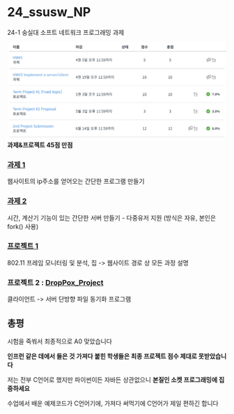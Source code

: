 # 24_ssusw_NP
24-1 숭실대 소프트 네트워크 프로그래밍 과제

![score](https://raw.githubusercontent.com/kitsune03k/24_ssusw_NP/main/hwpjscore.png)\
**과제&프로젝트 45점 만점**

### [과제 1](https://github.com/kitsune03k/24_ssusw_NP/tree/main/hw1)
웹사이트의 ip주소를 얻어오는 간단한 프로그램 만들기

### [과제 2](https://github.com/kitsune03k/24_ssusw_NP/tree/main/hw2)
시간, 계산기 기능이 있는 간단한 서버 만들기 - 다중유저 지원 (방식은 자유, 본인은 fork() 사용)

### [프로젝트 1](https://github.com/kitsune03k/24_ssusw_NP/tree/main/pj1)
802.11 프레임 모니터링 및 분석, 집 -> 웹사이트 경로 상 모든 과정 설명

### 프로젝트 2 : [DropPox_Project](https://github.com/kitsune03k/DropPox_Project)
클라이언트 -> 서버 단방향 파일 동기화 프로그램

## 총평
시험을 죽쒀서 최종적으로 A0 맞았습니다

**인프런 같은 데에서 들은 것 가져다 붙힌 학생들은 최종 프로젝트 점수 제대로 못받았습니다**

저는 전부 C언어로 했지만 파이썬이든 자바든 상관없으니 **본질인 소켓 프로그래밍에 집중하세요**

수업에서 배운 예제코드가 C언어기에, 가져다 써먹기에 C언어가 제일 편하긴 합니다
